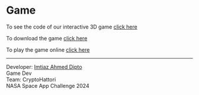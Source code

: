 # Game

To see the code of our interactive 3D game [click here](https://github.com/imtiazahmeddipto/Exo-Discover)

To download the game [click here](https://github.com/imtiazahmeddipto/Exo-Discover)

To play the game online [click here](https://imtiazahmeddipto.itch.io/exo-descover?secret=kA0tbMAYvx04K6A5yP9PjmToe4)


-------------------------------------

Developer: [Imtiaz Ahmed Dipto](https://github.com/imtiazahmeddipto) <br/>
Game Dev <br/>
Team: CryptoHattori <br/>
NASA Space App Challenge 2024
